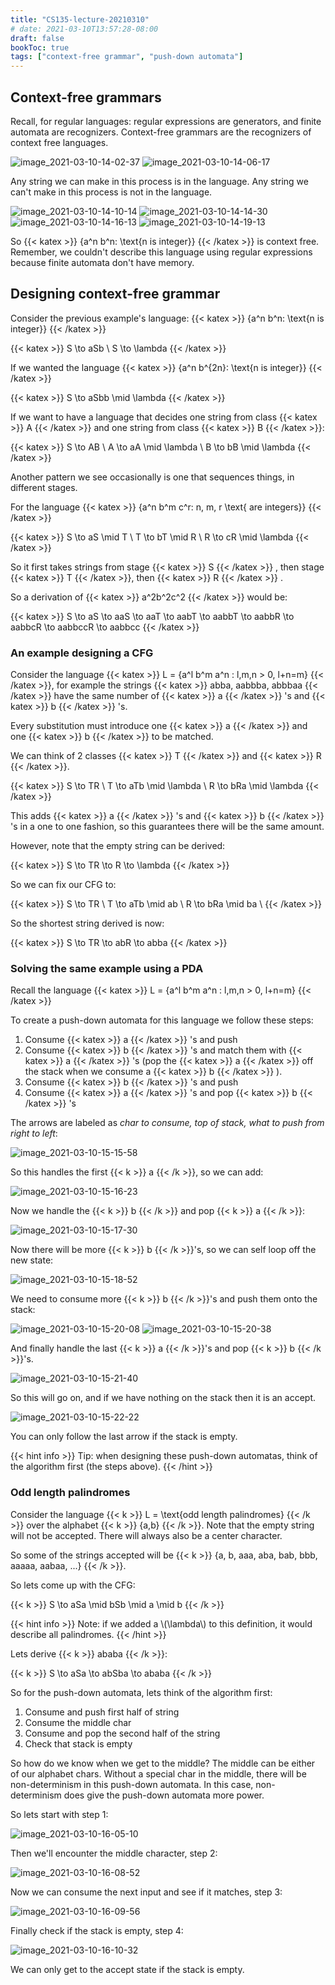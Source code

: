 ```yaml
---
title: "CS135-lecture-20210310"
# date: 2021-03-10T13:57:28-08:00
draft: false
bookToc: true
tags: ["context-free grammar", "push-down automata"]
---
```


## Context-free grammars

Recall, for regular languages: regular expressions are generators, and finite automata are recognizers.
Context-free grammars are the recognizers of context free languages.

![image_2021-03-10-14-02-37](/notes/image_2021-03-10-14-02-37.png)
![image_2021-03-10-14-06-17](/notes/image_2021-03-10-14-06-17.png)

Any string we can make in this process is in the language.
Any string we can't make in this process is not in the language.

![image_2021-03-10-14-10-14](/notes/image_2021-03-10-14-10-14.png)
![image_2021-03-10-14-14-30](/notes/image_2021-03-10-14-14-30.png)
![image_2021-03-10-14-16-13](/notes/image_2021-03-10-14-16-13.png)
![image_2021-03-10-14-19-13](/notes/image_2021-03-10-14-19-13.png)

So {{< katex >}} \{a^n b^n: \text{n is integer}\} {{< /katex >}} is context free.
Remember, we couldn't describe this language using regular expressions because finite automata don't have memory.

## Designing context-free grammar

Consider the previous example's language: {{< katex >}} \{a^n b^n: \text{n is integer}\} {{< /katex >}}

{{< katex >}}
S \to aSb \\
S \to \lambda
{{< /katex >}} 

If we wanted the language {{< katex >}} \{a^n b^{2n}: \text{n is integer}\} {{< /katex >}} 

{{< katex >}} 
S \to aSbb \mid \lambda
{{< /katex >}} 

If we want to have a language that decides one string from class {{< katex >}} A {{< /katex >}} and one string from class {{< katex >}} B {{< /katex >}}:

{{< katex >}} 
S \to AB \\
A \to aA \mid \lambda \\
B \to bB \mid \lambda
{{< /katex >}}

Another pattern we see occasionally is one that sequences things, in different stages.

For the language {{< katex >}} \{a^n b^m c^r: n, m, r \text{ are integers}\} {{< /katex >}} 

{{< katex >}} 
S \to aS \mid T \\
T \to bT \mid R \\
R \to cR \mid \lambda
{{< /katex >}} 

So it first takes strings from stage {{< katex >}} S {{< /katex >}} , then stage {{< katex >}} T {{< /katex >}}, then {{< katex >}} R {{< /katex >}} .

So a derivation of {{< katex >}} a^2b^2c^2 {{< /katex >}} would be:

{{< katex >}} S \to aS \to aaS \to aaT \to aabT \to aabbT \to aabbR \to aabbcR \to aabbccR \to aabbcc {{< /katex >}} 

### An example designing a CFG

Consider the language {{< katex >}} L = \{a^l b^m a^n : l,m,n > 0, l+n=m\} {{< /katex >}}, for example the strings {{< katex >}} abba, aabbba, abbbaa {{< /katex >}} have the same number of {{< katex >}} a {{< /katex >}} 's and {{< katex >}} b {{< /katex >}} 's.

Every substitution must introduce one {{< katex >}} a {{< /katex >}} and one {{< katex >}} b {{< /katex >}} to be matched.

We can think of 2 classes {{< katex >}} T {{< /katex >}} and {{< katex >}} R {{< /katex >}}.

{{< katex >}} 
S \to TR \\
T \to aTb \mid \lambda \\
R \to bRa \mid \lambda
{{< /katex >}} 

This adds {{< katex >}} a {{< /katex >}} 's and {{< katex >}} b {{< /katex >}} 's in a one to one fashion, so this guarantees there will be the same amount.

However, note that the empty string can be derived:

{{< katex >}} S \to TR \to R \to \lambda {{< /katex >}} 

So we can fix our CFG to:


{{< katex >}} 
S \to TR \\
T \to aTb \mid ab \\
R \to bRa \mid ba \\
{{< /katex >}} 

So the shortest string derived is now:

{{< katex >}} S \to TR \to abR \to abba {{< /katex >}} 

### Solving the same example using a PDA

Recall the language  {{< katex >}} L = \{a^l b^m a^n : l,m,n > 0, l+n=m\} {{< /katex >}}

To create a push-down automata for this language we follow these steps:

1. Consume {{< katex >}} a {{< /katex >}} 's and push
2. Consume {{< katex >}} b {{< /katex >}} 's and match them with {{< katex >}} a {{< /katex >}} 's (pop the {{< katex >}} a {{< /katex >}} off the stack when we consume a {{< katex >}} b {{< /katex >}} ).
3. Consume {{< katex >}} b {{< /katex >}} 's and push
4. Consume {{< katex >}} a {{< /katex >}} 's and pop {{< katex >}} b {{< /katex >}} 's 

The arrows are labeled as *char to consume, top of stack, what to push from right to left*:

![image_2021-03-10-15-15-58](/notes/image_2021-03-10-15-15-58.png)

So this handles the first {{< k >}} a {{< /k >}}, so we can add:

![image_2021-03-10-15-16-23](/notes/image_2021-03-10-15-16-23.png)

Now we handle the {{< k >}} b {{< /k >}} and pop {{< k >}} a {{< /k >}}:

![image_2021-03-10-15-17-30](/notes/image_2021-03-10-15-17-30.png)

Now there will be more {{< k >}} b {{< /k >}}'s, so we can self loop off the new state:

![image_2021-03-10-15-18-52](/notes/image_2021-03-10-15-18-52.png)

We need to consume more {{< k >}} b {{< /k >}}'s and push them onto the stack:

![image_2021-03-10-15-20-08](/notes/image_2021-03-10-15-20-08.png)
![image_2021-03-10-15-20-38](/notes/image_2021-03-10-15-20-38.png)

And finally handle the last {{< k >}} a {{< /k >}}'s and pop {{< k >}} b {{< /k >}}'s.

![image_2021-03-10-15-21-40](/notes/image_2021-03-10-15-21-40.png)

So this will go on, and if we have nothing on the stack then it is an accept.

![image_2021-03-10-15-22-22](/notes/image_2021-03-10-15-22-22.png)

You can only follow the last arrow if the stack is empty.

{{< hint info >}}
Tip: when designing these push-down automatas, think of the algorithm first (the steps above).
{{< /hint >}}

### Odd length palindromes

Consider the language {{< k >}} L = \text{odd length palindromes} {{< /k >}} over the alphabet {{< k >}} \{a,b\} {{< /k >}}.
Note that the empty string will not be accepted.
There will always also be a center character.

So some of the strings accepted will be {{< k >}} \{a, b, aaa, aba, bab, bbb, aaaaa, aabaa, ...\} {{< /k >}}.

So lets come up with the CFG:

{{< k >}} 
S \to aSa \mid bSb \mid a \mid b
{{< /k >}}

{{< hint info >}}
Note: if we added a \\(\lambda\\) to this definition, it would describe all palindromes.
{{< /hint >}}

Lets derive {{< k >}} ababa {{< /k >}}:

{{< k >}} 
S \to aSa \to abSba \to ababa
{{< /k >}}

So for the push-down automata, lets think of the algorithm first:

1. Consume and push first half of string
2. Consume the middle char
3. Consume and pop the second half of the string
4. Check that stack is empty

So how do we know when we get to the middle?
The middle can be either of our alphabet chars.
Without a special char in the middle, there will be non-determinism in this push-down automata.
In this case, non-determinism does give the push-down automata more power.

So lets start with step 1:

![image_2021-03-10-16-05-10](/notes/image_2021-03-10-16-05-10.png)

Then we'll encounter the middle character, step 2:

![image_2021-03-10-16-08-52](/notes/image_2021-03-10-16-08-52.png)

Now we can consume the next input and see if it matches, step 3:

![image_2021-03-10-16-09-56](/notes/image_2021-03-10-16-09-56.png)

Finally check if the stack is empty, step 4:

![image_2021-03-10-16-10-32](/notes/image_2021-03-10-16-10-32.png)

We can only get to the accept state if the stack is empty.


